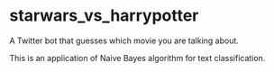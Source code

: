 # starwars_vs_harrypotter
A Twitter bot that guesses which movie you are talking about.


This is an application of Naive Bayes algorithm for text classification.
